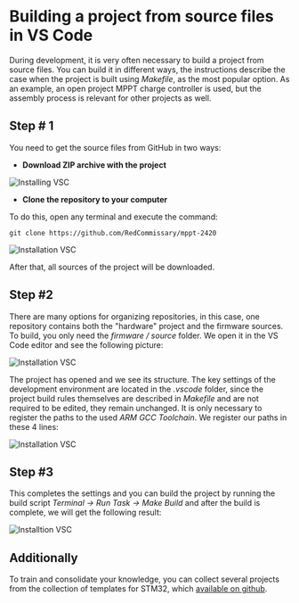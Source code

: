 # Building a project from source files in VS Code

During development, it is very often necessary to build a project from source files. You can build it in different ways, the instructions describe the case when the project is built using _Makefile_, as the most popular option. As an example, an open project MPPT charge controller is used, but the assembly process is relevant for other projects as well.

## Step # 1
You need to get the source files from GitHub in two ways:

* __Download ZIP archive with the project__

>
![Installing VSC](https://github.com/gupta-vipin/vsc-for-stm32/blob/master/docs/pic/9.PNG)

* __Clone the repository to your computer__

To do this, open any terminal and execute the command:
```
git clone https://github.com/RedCommissary/mppt-2420
```
>
![Installation VSC](https://github.com/gupta-vipin/vsc-for-stm32/blob/master/docs/pic/10.PNG)
>
After that, all sources of the project will be downloaded. 

## Step #2

There are many options for organizing repositories, in this case, one repository contains both the "hardware" project and the firmware sources. To build, you only need the _firmware / source_ folder. We open it in the VS Code editor and see the following picture:
>
![Installation VSC](https://github.com/gupta-vipin/vsc-for-stm32/blob/master/docs/pic/11.PNG)

The project has opened and we see its structure. The key settings of the development environment are located in the _.vscode_ folder, since the project build rules themselves are described in _Makefile_ and are not required to be edited, they remain unchanged. It is only necessary to register the paths to the used _ARM GCC Toolchain_. We register our paths in these 4 lines:
>
![Installation VSC](https://github.com/gupta-vipin/vsc-for-stm32/blob/master/docs/pic/12.PNG)

## Step #3
This completes the settings and you can build the project by running the build script _Terminal -> Run Task -> Make Build_ and after the build is complete, we will get the following result:
>
![Installtion VSC](https://github.com/gupta-vipin/vsc-for-stm32/blob/master/docs/pic/13.PNG)

## Additionally
To train and consolidate your knowledge, you can collect several projects from the collection of templates for STM32, which [available on github](https://github.com/gupta-vipin/examples-cortex-mcu).
